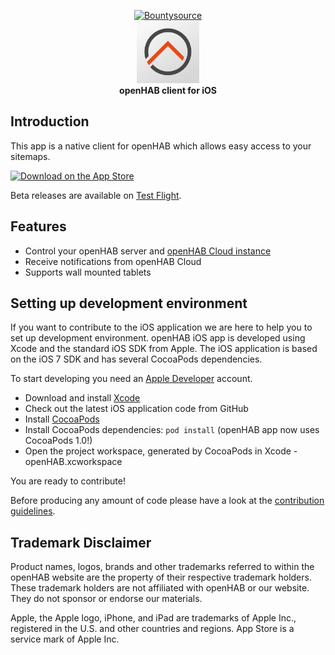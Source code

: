 <p align="center">
    <a href="https://www.bountysource.com/teams/openhab/issues?tracker_ids=860186"><img alt="Bountysource" src="https://www.bountysource.com/badge/tracker?tracker_id=860186"></a> 
    <br>
    <img alt="Logo" src="openHAB/Images.xcassets/AppIcon.appiconset/icon_83.5@2x.png" width="100">
    <br>
    <b>openHAB client for iOS</b>
</p>

## Introduction

This app is a native client for openHAB which allows easy access to your sitemaps.

<a href="https://itunes.apple.com/us/app/openhab/id492054521?ls=1&mt=8"><img src="https://developer.apple.com/app-store/marketing/guidelines/images/badge-example-preferred.png" alt="Download on the App Store"></a>

Beta releases are available on [Test Flight](https://testflight.apple.com/join/563WBakc).

## Features
* Control your openHAB server and [openHAB Cloud instance](https://github.com/openhab/openhab-cloud)
* Receive notifications from openHAB Cloud
* Supports wall mounted tablets

## Setting up development environment

If you want to contribute to the iOS application we are here to help you to set up
development environment. openHAB iOS app is developed using Xcode and the standard iOS SDK from Apple.
The iOS application is based on the iOS 7 SDK and has several CocoaPods dependencies.

To start developing you need an [Apple Developer](https://developer.apple.com/devcenter/ios/index.action) account.

- Download and install [Xcode](https://developer.apple.com/xcode/downloads/)
- Check out the latest iOS application code from GitHub
- Install [CocoaPods](http://cocoapods.org/)
- Install CocoaPods dependencies: `pod install` (openHAB app now uses CocoaPods 1.0!)
- Open the project workspace, generated by CocoaPods in Xcode - openHAB.xcworkspace

You are ready to contribute!

Before producing any amount of code please have a look at the [contribution guidelines](https://github.com/openhab/openhab.ios/blob/master/CONTRIBUTING.md).

## Trademark Disclaimer

Product names, logos, brands and other trademarks referred to within the openHAB website are the
property of their respective trademark holders. These trademark holders are not affiliated with
openHAB or our website. They do not sponsor or endorse our materials.

Apple, the Apple logo, iPhone, and iPad are trademarks of Apple Inc., registered in the U.S. and other countries and regions. App Store is a service mark of Apple Inc.
